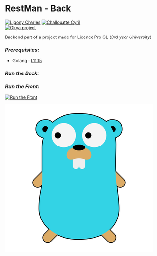 # RestMan - Back
[![Ligony Charles](https://img.shields.io/badge/Charles-LinkedIn-1E90E7.svg)](https://www.linkedin.com/in/charles-ligony-893177134/)
[![Challouatte Cyril](https://img.shields.io/badge/Cyril-LinkedIn-1E90E7.svg)](https://www.linkedin.com/in/cyril-challouatte-824021160/)  
[![Okya project](https://img.shields.io/badge/%C3%98kya-Official-0c2461.svg)]()

Backend part of a project made for Licence Pro GL (_3rd year University_)  

### _Prerequisites:_

 - Golang : [1.11.15](https://golang.org/)

### _Run the Back:_

### _Run the Front:_  
[![Run the Front](https://img.shields.io/badge/ReadMe-Front-5BC7F8.svg)]()  


[![Golang](./icons8-golang-480.png)](https://golang.org/)  

